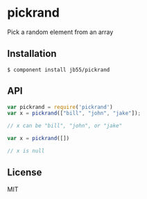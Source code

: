 
# pickrand

  Pick a random element from an array

## Installation

    $ component install jb55/pickrand

## API

```javascript
var pickrand = require('pickrand') 
var x = pickrand(["bill", "john", "jake"]);

// x can be "bill", "john", or "jake"

var x = pickrand([])

// x is null
```

## License

  MIT
